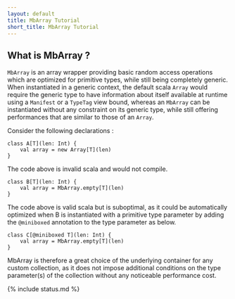 ```yaml
---
layout: default
title: MbArray Tutorial
short_title: MbArray Tutorial
---
```


## What is MbArray ?

`MbArray` is an array wrapper providing basic random access operations which are optimized for primitive types, while still being completely generic. When instantiated in a generic context, the default scala `Array` would require the generic type to have information about itself available at runtime using a `Manifest` or a `TypeTag` view bound, whereas an `MbArray` can be instantiated without any constraint on its generic type, while still offering performances that are similar to those of an `Array`. 

Consider the following declarations :

```
class A[T](len: Int) {
    val array = new Array[T](len)
}
```

The code above is invalid scala and would not compile.

```
class B[T](len: Int) {
    val array = MbArray.empty[T](len)
}
```

The code above is valid scala but is suboptimal, as it could be automatically optimized when B is instantiated with a primitive type parameter by adding the `@miniboxed` annotation to the type parameter as below.

```
class C[@miniboxed T](len: Int) {
    val array = MbArray.empty[T](len)
}
```

MbArray is therefore a great choice of the underlying container for any custom collection, as it does not impose additional conditions on the type parameter(s) of the collection without any noticeable performance cost.

{% include status.md %}
